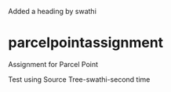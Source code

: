 Added a heading by swathi


# parcelpointassignment
Assignment for Parcel Point

Test using Source Tree-swathi-second time
